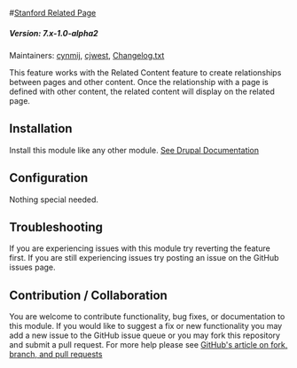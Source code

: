 #[Stanford Related Page](https://github.com/SU-SWS/stanford_related_content/tree/7.x-1.x/modules/stanford_related_page)
##### Version: 7.x-1.0-alpha2

Maintainers: [cynmij](https://github.com/cynmij), [cjwest](https://github.com/cjwest),
[Changelog.txt](CHANGELOG.txt)

This feature works with the Related Content feature to create relationships between pages and other content.
Once the relationship with a page is defined with other content, the related content will display on the related page.

Installation
---

Install this module like any other module. [See Drupal Documentation](https://drupal.org/documentation/install/modules-themes/modules-7)

Configuration
---

Nothing special needed.

Troubleshooting
---

If you are experiencing issues with this module try reverting the feature first. If you are still experiencing issues try posting an issue on the GitHub issues page.

Contribution / Collaboration
---

You are welcome to contribute functionality, bug fixes, or documentation to this module. If you would like to suggest a fix or new functionality you may add a new issue to the GitHub issue queue or you may fork this repository and submit a pull request. For more help please see [GitHub's article on fork, branch, and pull requests](https://help.github.com/articles/using-pull-requests)
